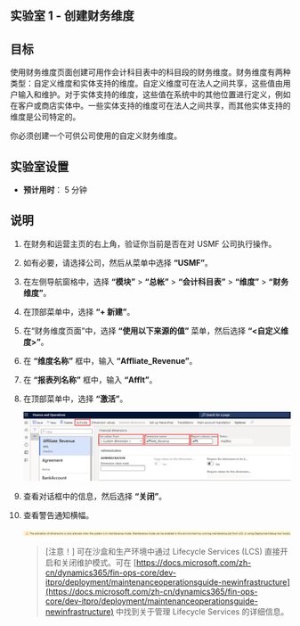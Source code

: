 ﻿---
lab:
    title: '实验室 1：创建财务维度'
    module: '模块 2：学习 Microsoft Dynamics 365 Finance 的基础知识'
---

## 实验室 1 - 创建财务维度

## 目标

使用财务维度页面创建可用作会计科目表中的科目段的财务维度。财务维度有两种类型：自定义维度和实体支持的维度。自定义维度可在法人之间共享，这些值由用户输入和维护。对于实体支持的维度，这些值在系统中的其他位置进行定义，例如在客户或商店实体中。一些实体支持的维度可在法人之间共享，而其他实体支持的维度是公司特定的。

你必须创建一个可供公司使用的自定义财务维度。

## 实验室设置

   - **预计用时**： 5 分钟

## 说明

1. 在财务和运营主页的右上角，验证你当前是否在对 USMF 公司执行操作。

1. 如有必要，请选择公司，然后从菜单中选择 **“USMF”**。

1. 在左侧导航窗格中，选择 **“模块”** > **“总帐”** > **“会计科目表”** > **“维度”** > **“财务维度”**。

1. 在顶部菜单中，选择 **“+ 新建”**。

1. 在“财务维度页面”中，选择 **“使用以下来源的值”** 菜单，然后选择 **“<自定义维度>”**。

1. 在 **“维度名称”** 框中，输入 **“Affliate_Revenue”**。

1. 在 **“报表列名称”** 框中，输入 **“Afflt”**。

1. 在顶部菜单中，选择 **“激活”**。

    ![显示新建自定义财务维度的屏幕截图，其中突出显示了“使用以下来源的值”、“维度名称”、“报表列名称”和“激活”菜单](./media/lp2-m3-new-financial-dimension.png)

1. 查看对话框中的信息，然后选择 **“关闭”**。

1. 查看警告通知横幅。

    ![显示警告信息横幅的屏幕截图，其中提供了针对激活新维度所需的维护模式的参考。](./media/lp2-m3-activation-warning-banner.png)

    >[注意！] 可在沙盒和生产环境中通过 Lifecycle Services (LCS) 直接开启和关闭维护模式。可在 [https://docs.microsoft.com/zh-cn/dynamics365/fin-ops-core/dev-itpro/deployment/maintenanceoperationsguide-newinfrastructure](https://docs.microsoft.com/zh-cn/dynamics365/fin-ops-core/dev-itpro/deployment/maintenanceoperationsguide-newinfrastructure) 中找到关于管理 Lifecycle Services 的详细信息。
